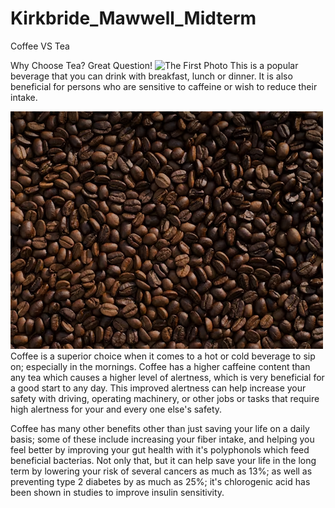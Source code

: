 # Kirkbride_Mawwell_Midterm
Coffee VS Tea

































Why Choose Tea? Great Question!
<img scr="img/Tea Solves Everything.JPG" alt="The First Photo">
This is a popular beverage that you can drink with breakfast, lunch or dinner. It is also beneficial for persons who are sensitive to caffeine or wish to reduce their intake. 



<img src="./images/Coffee2.png">
Coffee is a superior choice when it comes to a hot or cold beverage to sip on; especially in the mornings.
Coffee has a higher caffeine content than any tea which causes a higher level of alertness, which is very beneficial for a good start to any day.
This improved alertness can help increase your safety with driving, operating machinery, or other jobs or tasks that require high alertness for your and every one else's safety.

Coffee has many other benefits other than just saving your life on a daily basis; some of these include increasing your fiber intake, 
and helping you feel better by improving your gut health with it's polyphonols which feed beneficial bacterias.
Not only that, but it can help save your life in the long term by lowering your risk of several cancers as much as 13%; as well as preventing type 2 diabetes by as much as 25%;
it's chlorogenic acid has been shown in studies to improve insulin sensitivity.


